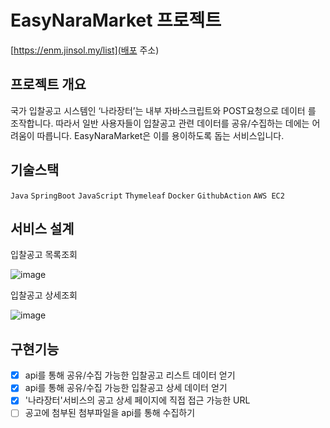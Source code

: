 # EasyNaraMarket 프로젝트
[https://enm.jinsol.my/list](배포 주소)
## 프로젝트 개요
국가 입찰공고 시스템인 ‘나라장터’는 내부 자바스크립트와 POST요청으로 데이터 를 조작합니다. 
따라서 일반 사용자들이 입찰공고 관련 데이터를 공유/수집하는 데에는 어려움이 따릅니다.
EasyNaraMarket은 이를 용이하도록 돕는 서비스입니다.
## 기술스택
`Java` `SpringBoot` `JavaScript` `Thymeleaf` `Docker` `GithubAction` `AWS EC2`
## 서비스 설계
입찰공고 목록조회

![image](https://github.com/user-attachments/assets/41afd3b4-d27c-4491-8ef1-405a9ec8bd00)

입찰공고 상세조회

![image](https://github.com/user-attachments/assets/70f67829-7c97-4eff-adbd-93579628333f)

## 구현기능
 - [x] api를 통해 공유/수집 가능한 입찰공고 리스트 데이터 얻기
 - [x] api를 통해 공유/수집 가능한 입찰공고 상세 데이터 얻기
 - [x] '나라장터'서비스의 공고 상세 페이지에 직접 접근 가능한 URL
 - [ ] 공고에 첨부된 첨부파일을 api를 통해 수집하기
